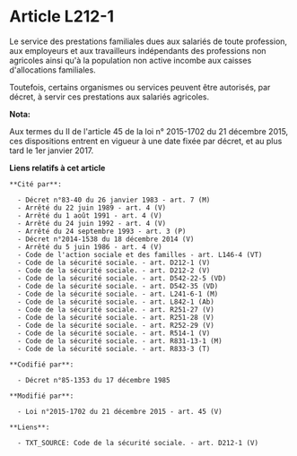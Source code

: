 # Article L212-1

Le service des prestations familiales dues aux salariés de toute profession, aux employeurs et aux travailleurs indépendants
des professions non agricoles ainsi qu'à la population non active incombe aux caisses d'allocations familiales. 

Toutefois, certains organismes ou services peuvent être autorisés, par décret, à servir ces prestations aux salariés
agricoles.

**Nota:**

Aux termes du II de l'article 45 de la loi n° 2015-1702 du 21 décembre 2015, ces dispositions entrent en vigueur à une date
fixée par décret, et au plus tard le 1er janvier 2017.

**Liens relatifs à cet article**

	**Cité par**:

	  - Décret n°83-40 du 26 janvier 1983 - art. 7 (M)
	  - Arrêté du 22 juin 1989 - art. 4 (V)
	  - Arrêté du 1 août 1991 - art. 4 (V)
	  - Arrêté du 24 juin 1992 - art. 4 (V)
	  - Arrêté du 24 septembre 1993 - art. 3 (P)
	  - Décret n°2014-1538 du 18 décembre 2014 (V)
	  - Arrêté du 5 juin 1986 - art. 4 (V)
	  - Code de l'action sociale et des familles - art. L146-4 (VT)
	  - Code de la sécurité sociale. - art. D212-1 (V)
	  - Code de la sécurité sociale. - art. D212-2 (V)
	  - Code de la sécurité sociale. - art. D542-22-5 (VD)
	  - Code de la sécurité sociale. - art. D542-35 (VD)
	  - Code de la sécurité sociale. - art. L241-6-1 (M)
	  - Code de la sécurité sociale. - art. L842-1 (Ab)
	  - Code de la sécurité sociale. - art. R251-27 (V)
	  - Code de la sécurité sociale. - art. R251-28 (V)
	  - Code de la sécurité sociale. - art. R252-29 (V)
	  - Code de la sécurité sociale. - art. R514-1 (V)
	  - Code de la sécurité sociale. - art. R831-13-1 (M)
	  - Code de la sécurité sociale. - art. R833-3 (T)

	**Codifié par**:

	  - Décret n°85-1353 du 17 décembre 1985

	**Modifié par**:

	  - Loi n°2015-1702 du 21 décembre 2015 - art. 45 (V)

	**Liens**:

	  - TXT_SOURCE: Code de la sécurité sociale. - art. D212-1 (V)
